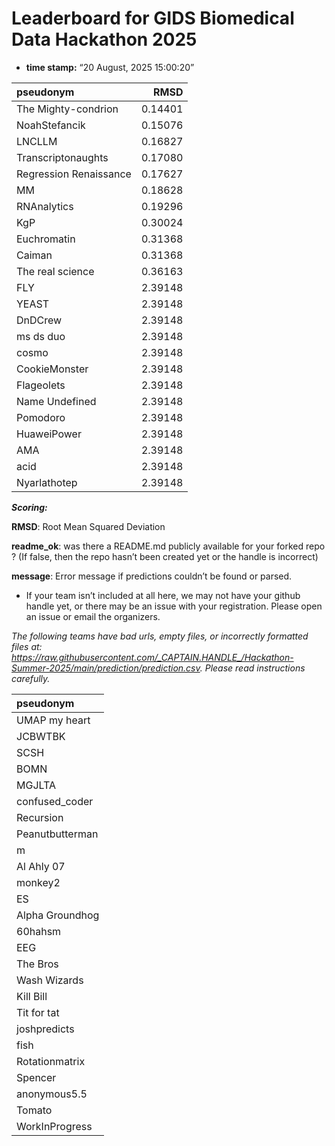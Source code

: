# Leaderboard for GIDS Biomedical Data Hackathon 2025

-   **time stamp:** “20 August, 2025 15:00:20”

| pseudonym              |    RMSD |
|:-----------------------|--------:|
| The Mighty-condrion    | 0.14401 |
| NoahStefancik          | 0.15076 |
| LNCLLM                 | 0.16827 |
| Transcriptonaughts     | 0.17080 |
| Regression Renaissance | 0.17627 |
| MM                     | 0.18628 |
| RNAnalytics            | 0.19296 |
| KgP                    | 0.30024 |
| Euchromatin            | 0.31368 |
| Caiman                 | 0.31368 |
| The real science       | 0.36163 |
| FLY                    | 2.39148 |
| YEAST                  | 2.39148 |
| DnDCrew                | 2.39148 |
| ms ds duo              | 2.39148 |
| cosmo                  | 2.39148 |
| CookieMonster          | 2.39148 |
| Flageolets             | 2.39148 |
| Name Undefined         | 2.39148 |
| Pomodoro               | 2.39148 |
| HuaweiPower            | 2.39148 |
| AMA                    | 2.39148 |
| acid                   | 2.39148 |
| Nyarlathotep           | 2.39148 |

***Scoring:***

**RMSD**: Root Mean Squared Deviation

**readme_ok**: was there a README.md publicly available for your forked
repo ? (If false, then the repo hasn’t been created yet or the handle is
incorrect)

**message**: Error message if predictions couldn’t be found or parsed.

-   If your team isn’t included at all here, we may not have your github
    handle yet, or there may be an issue with your registration. Please
    open an issue or email the organizers.

*The following teams have bad urls, empty files, or incorrectly
formatted files at:
<https://raw.githubusercontent.com/_CAPTAIN.HANDLE_/Hackathon-Summer-2025/main/prediction/prediction.csv>.
Please read instructions carefully.*

| pseudonym       |
|:----------------|
| UMAP my heart   |
| JCBWTBK         |
| SCSH            |
| BOMN            |
| MGJLTA          |
| confused_coder  |
| Recursion       |
| Peanutbutterman |
| m               |
| Al Ahly 07      |
| monkey2         |
| ES              |
| Alpha Groundhog |
| 60hahsm         |
| EEG             |
| The Bros        |
| Wash Wizards    |
| Kill Bill       |
| Tit for tat     |
| joshpredicts    |
| fish            |
| Rotationmatrix  |
| Spencer         |
| anonymous5.5    |
| Tomato          |
| WorkInProgress  |
